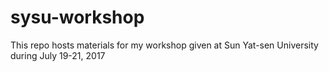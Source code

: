 # sysu-workshop
This repo hosts materials for my workshop given at Sun Yat-sen University during July 19-21, 2017
